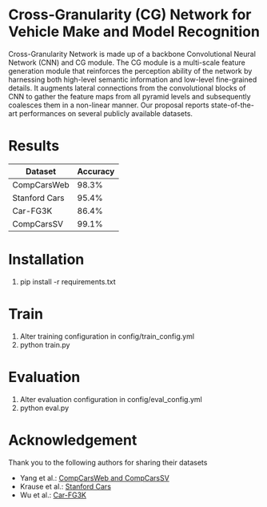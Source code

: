 # Cross-Granularity (CG) Network for Vehicle Make and Model Recognition
Cross-Granularity Network is made up of a backbone Convolutional Neural Network (CNN) and CG module. The CG module is a multi-scale feature generation module that reinforces the perception ability of the network by harnessing both high-level semantic information and low-level fine-grained details. It augments lateral connections from the convolutional blocks of CNN to gather the feature maps from all pyramid levels and subsequently coalesces them in a non-linear manner. Our proposal reports state-of-the-art performances on several publicly available datasets.

# Results
| Dataset       | Accuracy |
|---------------|----------|
| CompCarsWeb   | 98.3%    |
| Stanford Cars | 95.4%    |
| Car-FG3K      | 86.4%    |
| CompCarsSV    | 99.1%    |

# Installation 
1. pip install -r requirements.txt

# Train
1. Alter training configuration in config/train_config.yml
2. python train.py

# Evaluation
1. Alter evaluation configuration in config/eval_config.yml
2. python eval.py

# Acknowledgement
Thank you to the following authors for sharing their datasets
- Yang et al.: [CompCarsWeb and CompCarsSV](https://ieeexplore.ieee.org/document/7299023)
- Krause et al.: [Stanford Cars](https://ieeexplore.ieee.org/document/6755945)
- Wu et al.: [Car-FG3K](https://dl.acm.org/doi/10.1007/978-3-030-98355-0_20)
